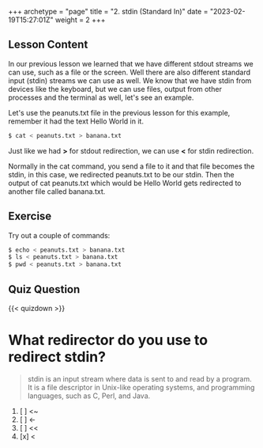 +++
archetype = "page"
title = "2. stdin (Standard In)"
date = "2023-02-19T15:27:01Z"
weight = 2
+++

## Lesson Content

In our previous lesson we learned that we have different stdout streams we can use, such as a file or the screen. Well there are also different standard input (stdin) streams we can use as well. We know that we have stdin from devices like the keyboard, but we can use files, output from other processes and the terminal as well, let's see an example. 

Let's use the peanuts.txt file in the previous lesson for this example, remember it had the text Hello World in it. 

```bash
$ cat < peanuts.txt > banana.txt 
```

Just like we had <b>&gt;</b> for stdout redirection, we can use <b>&lt;</b> for stdin redirection. 

Normally in the cat command, you send a file to it and that file becomes the stdin, in this case, we redirected peanuts.txt to be our stdin. Then the output of cat peanuts.txt which would be Hello World gets redirected to another file called banana.txt.

## Exercise

Try out a couple of commands:
```bash
$ echo < peanuts.txt > banana.txt
$ ls < peanuts.txt > banana.txt
$ pwd < peanuts.txt > banana.txt
```

## Quiz Question

{{< quizdown >}}

# What redirector do you use to redirect stdin?

> stdin is an input stream where data is sent to and read by a program. It is a file descriptor in Unix-like operating systems, and programming languages, such as C, Perl, and Java.

1. [ ]  \<\~
2. [ ] \<\-
3. [ ] \<\<
4. [x] \<

